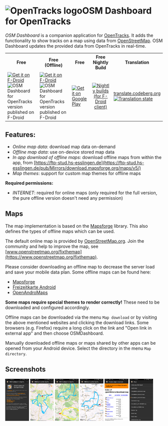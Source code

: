 # <img src="assets/LOGO2.svg" alt="OpenTracks logo" height="40"></img>OSM Dashboard for OpenTracks

_OSM Dashboard_ is a companion application for [OpenTracks](https://github.com/OpenTracksApp/OpenTracks).
It adds the functionality to show tracks on a map using data from [OpenStreetMap](https://www.openstreetmap.org).
OSM Dashboard updates the provided data from OpenTracks in real-time.

<table>
    <tr>
        <th>Free</th>
        <th>Free (Offline)</th>
        <th>Free</th>
        <th>Free Nightly Build</th>
        <th>Translation</th>
    </tr>
    <tr>
        <td>
            <a href="https://f-droid.org/en/packages/de.storchp.opentracks.osmplugin/">
                <img alt="Get it on F-Droid" src="https://fdroid.gitlab.io/artwork/badge/get-it-on.png" height="60" align="middle">
            </a>
            <br />
            <img alt="OSM Dashboard for OpenTracks version published on F-Droid" src="https://img.shields.io/f-droid/v/de.storchp.opentracks.osmplugin.svg" align="middle" >            
        </td>
        <td>
            <a href="https://f-droid.org/en/packages/de.storchp.opentracks.osmplugin.offline/">
                <img alt="Get it on F-Droid" src="https://fdroid.gitlab.io/artwork/badge/get-it-on.png" height="60" align="middle">
            </a>
            <br />
            <img alt="OSM Dashboard for OpenTracks version published on F-Droid" src="https://img.shields.io/f-droid/v/de.storchp.opentracks.osmplugin.offline.svg" align="middle" >            
        </td>
        <td>
            <a href="https://play.google.com/store/apps/details?id=de.storchp.opentracks.osmplugin">
                <img alt="Get it on Google Play" src="https://play.google.com/intl/en_us/badges/static/images/badges/en_badge_web_generic.png" height="60" align="middle">
            </a>
        </td>
        <td align="center">
            <a href="https://fdroid.storchp.de/fdroid/repo?fingerprint=99985A7E73DCB0B16C9BDDCE7A0B4996F88068AE7C771ED53E217E69CD1FF196">
                <img alt="Nightly builds (for F-Droid client)" src="https://opentracksapp.com/static/img/fdroid.storchp.de.png" height="90" align="middle">
            </a>
        </td>
        <td>
            <a href="https://translate.codeberg.org/projects/open-tracks-osm-dashboard/">
                translate.codeberg.org
            </a><br/>
            <a href="https://translate.codeberg.org/engage/open-tracks-osm-dashboard/">
                <img src="https://translate.codeberg.org/widgets/open-tracks-osm-dashboard/-/strings-xml/svg-badge.svg" alt="Translation state">
            </a>
        </td>
    </tr>
</table>


## Features:
* _Online map data_: download map data on-demand
* _Offline map data_: use on-device stored map data
* _In app download of offline maps_: download offline maps from within the app, from [https://ftp-stud.hs-esslingen.de](https://ftp-stud.hs-esslingen.de/pub/Mirrors/download.mapsforge.org/maps/v5/)
* _Map themes_: support for custom map themes for offline maps

__Required permissions:__
* _INTERNET_: required for online maps (only required for the full version, the pure offline version doesn't need any permission)

## Maps

The map implementation is based on the [Mapsforge](https://github.com/mapsforge/mapsforge) library. This also defines the types of offline maps which can be used.

The default online map is provided by [OpenStreetMap.org](https://openstreetmap.org).
Join the community and help to improve the map, see [www.openstreetmap.org/fixthemap](https://www.openstreetmap.org/fixthemap).

Please consider downloading an offline map to decrease the server load and save your mobile data plan. Some offline maps can be found here:

- [Mapsforge](http://download.mapsforge.org/)
- [Freizeitkarte Android](https://www.freizeitkarte-osm.de/android/en/)
- [OpenAndroMaps](https://www.openandromaps.org/en)

**Some maps require special themes to render correctly!** These need to be downloaded and configured accordingly.

Offline maps can be downloaded via the menu `Map download` or by visiting the above mentioned websites and clicking the download links. Some browsers (e.g. Firefox) require a long click on the link and "Open link in external app" and then choose OSMDashboard.

Manually downloaded offline maps or maps shared by other apps can be opened from your Android device. Select the directory in the menu `Map directory`.

## Screenshots
<div>
    <img width="15%" src="fastlane/metadata/android/en-US/images/phoneScreenshots/1-info-view.png">
    <img width="15%" src="fastlane/metadata/android/en-US/images/phoneScreenshots/2-single-track-map-view.png">
    <img width="15%" src="fastlane/metadata/android/en-US/images/phoneScreenshots/3-multi-track-map-view.png">
    <img width="15%" src="fastlane/metadata/android/en-US/images/phoneScreenshots/4-simple-theme-map-view.png">
    <img width="15%" src="fastlane/metadata/android/en-US/images/phoneScreenshots/5-map-download-view.png">
    <img width="15%" src="fastlane/metadata/android/en-US/images/phoneScreenshots/6-map-selection-view.png">
</div>
